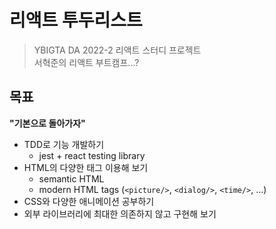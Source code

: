 # 리액트 투두리스트

> YBIGTA DA 2022-2 리액트 스터디 프로젝트  
> 서혁준의 리액트 부트캠프...?

## 목표

**"기본으로 돌아가자"**

- TDD로 기능 개발하기
  - jest + react testing library
- HTML의 다양한 태그 이용해 보기
  - semantic HTML
  - modern HTML tags (`<picture/>`, `<dialog/>`, `<time/>`, ...)
- CSS와 다양한 애니메이션 공부하기
- 외부 라이브러리에 최대한 의존하지 않고 구현해 보기
